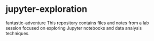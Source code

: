# jupyter-exploration
fantastic-adventure
This repository contains files and notes from a lab session focused on exploring Jupyter notebooks and data analysis techniques. 
 
